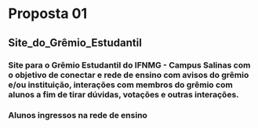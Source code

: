 # Proposta 01

## Site_do_Grêmio_Estudantil

### Site para o Grêmio Estudantil do IFNMG - Campus Salinas com o objetivo de conectar e rede de ensino com avisos do grêmio e/ou instituição, interações com membros do grêmio com alunos a fim de tirar dúvidas, votações e outras interações.

### 

### Alunos ingressos na rede de ensino 